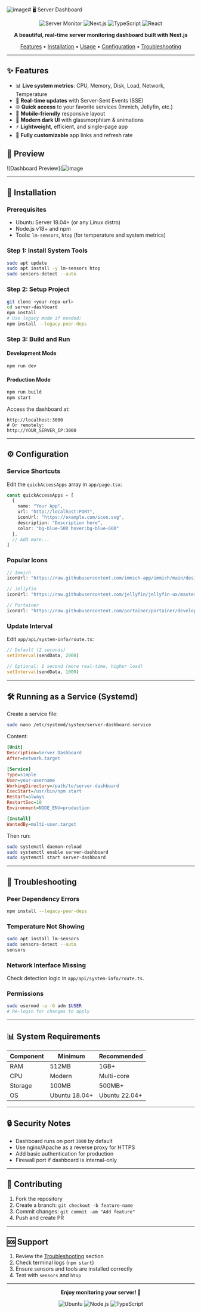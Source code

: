 ![image](https://github.com/user-attachments/assets/1bba1511-1758-4498-9645-94b0f71cd5aa)# 🖥️ Server Dashboard

<div align="center">

![Server Monitor](https://img.shields.io/badge/Server-Monitor-blue?style=for-the-badge&logo=server&logoColor=white)
![Next.js](https://img.shields.io/badge/Next.js-15.0.0-black?style=for-the-badge&logo=next.js&logoColor=white)
![TypeScript](https://img.shields.io/badge/TypeScript-5.0.0-blue?style=for-the-badge&logo=typescript&logoColor=white)
![React](https://img.shields.io/badge/React-18.0.0-61DAFB?style=for-the-badge&logo=react&logoColor=black)

**A beautiful, real-time server monitoring dashboard built with Next.js**

[Features](#-features) • [Installation](#-installation) • [Usage](#-usage) • [Configuration](#-configuration) • [Troubleshooting](#-troubleshooting)

</div>

---

## ✨ Features

- 📊 **Live system metrics**: CPU, Memory, Disk, Load, Network, Temperature
- 🔄 **Real-time updates** with Server-Sent Events (SSE)
- 🌐 **Quick access** to your favorite services (Immich, Jellyfin, etc.)
- 📱 **Mobile-friendly** responsive layout
- 🧊 **Modern dark UI** with glassmorphism & animations
- ⚡ **Lightweight**, efficient, and single-page app
- 🔧 **Fully customizable** app links and refresh rate

## 📸 Preview

![Dashboard Preview](![image](https://github.com/user-attachments/assets/5e23692d-27d6-450b-a32d-aac31f432bdf)

---

## 🚀 Installation

### Prerequisites

- Ubuntu Server 18.04+ (or any Linux distro)
- Node.js v18+ and npm
- Tools: `lm-sensors`, `htop` (for temperature and system metrics)

### Step 1: Install System Tools

```bash
sudo apt update
sudo apt install -y lm-sensors htop
sudo sensors-detect --auto
```

### Step 2: Setup Project

```bash
git clone <your-repo-url>
cd server-dashboard
npm install
# Use legacy mode if needed:
npm install --legacy-peer-deps
```

### Step 3: Build and Run

#### Development Mode

```bash
npm run dev
```

#### Production Mode

```bash
npm run build
npm start
```

Access the dashboard at:

```
http://localhost:3000
# Or remotely:
http://YOUR_SERVER_IP:3000
```

---

## ⚙️ Configuration

### Service Shortcuts

Edit the `quickAccessApps` array in `app/page.tsx`:

```ts
const quickAccessApps = [
  {
    name: "Your App",
    url: "http://localhost:PORT",
    iconUrl: "https://example.com/icon.svg",
    description: "Description here",
    color: "bg-blue-500 hover:bg-blue-600"
  },
  // Add more...
]
```

### Popular Icons

```ts
// Immich
iconUrl: "https://raw.githubusercontent.com/immich-app/immich/main/design/immich-logo.svg"

// Jellyfin
iconUrl: "https://raw.githubusercontent.com/jellyfin/jellyfin-ux/master/branding/SVG/icon-transparent.svg"

// Portainer
iconUrl: "https://raw.githubusercontent.com/portainer/portainer/develop/app/assets/ico/favicon.svg"
```

### Update Interval

Edit `app/api/system-info/route.ts`:

```ts
// Default (2 seconds)
setInterval(sendData, 2000)

// Optional: 1 second (more real-time, higher load)
setInterval(sendData, 1000)
```

---

## 🛠️ Running as a Service (Systemd)

Create a service file:

```bash
sudo nano /etc/systemd/system/server-dashboard.service
```

Content:

```ini
[Unit]
Description=Server Dashboard
After=network.target

[Service]
Type=simple
User=your-username
WorkingDirectory=/path/to/server-dashboard
ExecStart=/usr/bin/npm start
Restart=always
RestartSec=10
Environment=NODE_ENV=production

[Install]
WantedBy=multi-user.target
```

Then run:

```bash
sudo systemctl daemon-reload
sudo systemctl enable server-dashboard
sudo systemctl start server-dashboard
```

---

## 🔧 Troubleshooting

### Peer Dependency Errors

```bash
npm install --legacy-peer-deps
```

### Temperature Not Showing

```bash
sudo apt install lm-sensors
sudo sensors-detect --auto
sensors
```

### Network Interface Missing

Check detection logic in `app/api/system-info/route.ts`.

### Permissions

```bash
sudo usermod -a -G adm $USER
# Re-login for changes to apply
```

---

## 📊 System Requirements

| Component | Minimum | Recommended |
|----------|---------|-------------|
| RAM      | 512MB   | 1GB+        |
| CPU      | Modern  | Multi-core  |
| Storage  | 100MB   | 500MB+      |
| OS       | Ubuntu 18.04+ | Ubuntu 22.04+ |

---

## 🔒 Security Notes

- Dashboard runs on port `3000` by default
- Use nginx/Apache as a reverse proxy for HTTPS
- Add basic authentication for production
- Firewall port if dashboard is internal-only

---

## 🤝 Contributing

1. Fork the repository
2. Create a branch: `git checkout -b feature-name`
3. Commit changes: `git commit -am "Add feature"`
4. Push and create PR

---

## 🆘 Support

1. Review the [Troubleshooting](#-troubleshooting) section
2. Check terminal logs (`npm start`)
3. Ensure sensors and tools are installed correctly
4. Test with `sensors` and `htop`

---

<div align="center">

**Enjoy monitoring your server! 🎉**

![Ubuntu](https://img.shields.io/badge/Ubuntu-E95420?style=flat&logo=ubuntu&logoColor=white)
![Node.js](https://img.shields.io/badge/Node.js-339933?style=flat&logo=node.js&logoColor=white)
![TypeScript](https://img.shields.io/badge/TypeScript-3178C6?style=flat&logo=typescript&logoColor=white)

</div>
